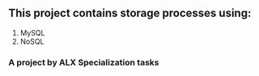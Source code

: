 ## This project contains storage processes using:
1. MySQL
2. NoSQL

### A project by ALX Specialization tasks
